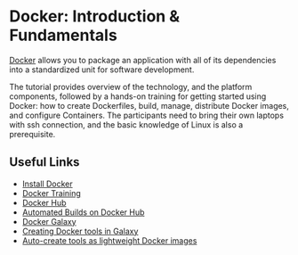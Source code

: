 # Docker: Introduction & Fundamentals

[Docker](docker.com) allows you to package an application with all of its dependencies into a standardized unit for software development.

The tutorial provides overview of the technology, and the platform components, followed by a hands-on training for getting started using Docker: how to create Dockerfiles, build, manage, distribute Docker images, and configure Containers. The participants need to bring their own laptops with ssh connection, and the basic knowledge of Linux is also a prerequisite.

Useful Links
-------------
* [Install Docker](https://docs.docker.com/engine/installation/)
* [Docker Training](https://training.docker.com/)
* [Docker Hub](https://hub.docker.com/)
* [Automated Builds on Docker Hub](https://docs.docker.com/docker-hub/builds/)
* [Docker Galaxy](https://github.com/bgruening/docker-galaxy-stable)
* [Creating Docker tools in Galaxy](https://wiki.galaxyproject.org/Admin/Tools/Docker)
* [Auto-create tools as lightweight Docker images](https://github.com/mulled/mulled)
